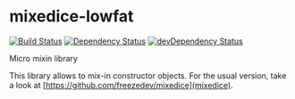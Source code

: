 mixedice-lowfat
===============
[![Build Status](https://travis-ci.org/freezedev/mixedice-lowfat.png?branch=master)](https://travis-ci.org/freezedev/mixedice-lowfat)
[![Dependency Status](https://david-dm.org/freezedev/mixedice-lowfat.png)](https://david-dm.org/freezedev/mixedice-lowfat)
[![devDependency Status](https://david-dm.org/freezedev/mixedice-lowfat/dev-status.png)](https://david-dm.org/freezedev/mixedice-lowfat#info=devDependencies)

Micro mixin library

This library allows to mix-in constructor objects. For the usual version, take a look at [https://github.com/freezedev/mixedice](mixedice).
